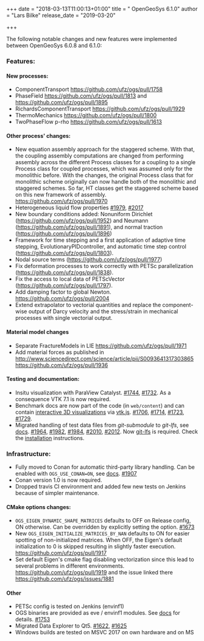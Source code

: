 +++
date = "2018-03-13T11:00:13+01:00"
title = " OpenGeoSys 6.1.0"
author = "Lars Bilke"
release_date = "2019-03-20"

+++

The following notable changes and new features were implemented between OpenGeoSys 6.0.8 and 6.1.0:

### Features:

#### New processes:
- ComponentTransport https://github.com/ufz/ogs/pull/1758
- PhaseField https://github.com/ufz/ogs/pull/1813 and https://github.com/ufz/ogs/pull/1895
- RichardsComponentTransport https://github.com/ufz/ogs/pull/1929
- ThermoMechanics https://github.com/ufz/ogs/pull/1800
- TwoPhaseFlow p-rho https://github.com/ufz/ogs/pull/1613

#### Other process' changes:
- New equation assembly approach for the staggered scheme. With that,  the
  coupling assembly computations are  changed from  performing assembly across
  the different Process classes for a coupling to a single Process class for
  coupled processes, which was assumed only for the monolithic before. With the
  changes, the original Process class that for monolithic scheme originally can
  now handle both of the monolithic and staggered schemes.  So far,  HT classes
  get the staggered scheme based on this new framework of  assembly.
  https://github.com/ufz/ogs/pull/1970
- Heterogeneous liquid flow properties  [#1979](https://github.com/ufz/ogs/pull/1979),
  [#2017](https://github.com/ufz/ogs/pull/2017)
- New boundary conditions added: Nonuniform Dirichlet
  (https://github.com/ufz/ogs/pull/1952) and Neumann
  (https://github.com/ufz/ogs/pull/1891), and normal traction
  (https://github.com/ufz/ogs/pull/1896)
- Framework for time stepping and a first application of adaptive time stepping,
  EvolutionaryPIDcontroller, and automatic time step control
  (https://github.com/ufz/ogs/pull/1803).
- Nodal source terms (https://github.com/ufz/ogs/pull/1977)
- Fix deformation processes to work correctly with PETSc parallelization
  (https://github.com/ufz/ogs/pull/1838).
- Fix the access to local data of PETScVector (https://github.com/ufz/ogs/pull/1797).
- Add damping factor to global Newton. https://github.com/ufz/ogs/pull/2004
- Extend extrapolator to vectorial quantities and replace the component-wise
  output of Darcy velocity and the stress/strain in mechanical processes with
  single vectorial output.

#### Material model changes
- Separate FractureModels in LIE https://github.com/ufz/ogs/pull/1971
- Add material forces as published in
  http://www.sciencedirect.com/science/article/pii/S0093641317303865
  https://github.com/ufz/ogs/pull/1936

#### Testing and documentation:
- Insitu visualization with ParaView Catalyst.
  [#1744](https://github.com/ufz/ogs/pull/1744), [#1732](https://github.com/ufz/ogs/pull/1732). As a consequence VTK 7.1 is now required.
- Benchmark docs are now part of the code (in `web/content`) and can contain
  [interactive 3D
  visualizations](https://opengeosys.org/docs/benchmarks/elliptic/groundwater-flow-neumann/#results-and-evaluation)
  via [vtk.js](https://kitware.github.io/vtk-js/). [#1706](https://github.com/ufz/ogs/pull/1706), [#1714](https://github.com/ufz/ogs/pull/1714), [#1723](https://github.com/ufz/ogs/pull/1723), [#1729](https://github.com/ufz/ogs/pull/1729).
- Migrated handling of test data files from *git-submodule* to *git-lfs*, see
  [docs](https://docs.opengeosys.org/docs/devguide/testing/test-data). [#1964](https://github.com/ufz/ogs/pull/1964),
  [#1982](https://github.com/ufz/ogs/pull/1982), [#1984](https://github.com/ufz/ogs/pull/1984), [#2010](https://github.com/ufz/ogs/pull/2010), [#2012](https://github.com/ufz/ogs/pull/2012).  Now  [git-lfs](https://git-lfs.github.com/) is
  required. Check the
  [installation](https://docs.opengeosys.org/docs/devguide/getting-started/prerequisites)
  instructions.

### Infrastructure:
- Fully moved to Conan for automatic third-party library handling. Can be
  enabled with `OGS_USE_CONAN=ON`, see
  [docs](https://docs.opengeosys.org/docs/devguide/advanced/conan-package-manager).
  [#1907](https://github.com/ufz/ogs/pull/1907)
- Conan version 1.0 is now required.
- Dropped travis CI environment and added few new tests on Jenkins because of
  simpler maintenance.

#### CMake options changes:
- `OGS_EIGEN_DYNAMIC_SHAPE_MATRICES` defaults to OFF on Release
  config, ON otherwise. Can be overridden by explicitly setting the option. [#1673](https://github.com/ufz/ogs/pull/1673)
- New `OGS_EIGEN_INITIALIZE_MATRICES_BY_NAN` defaults to ON for easier spotting
  of non-initialized matrices. When OFF, the Eigen's default initialization to 0
  is skipped resulting in slightly faster execution.
  https://github.com/ufz/ogs/pull/1917
- Set default Eigen's cmake flag disabling vectorization since this lead to
  several problems in different environments.
  https://github.com/ufz/ogs/pull/1919 and the issue linked there
  https://github.com/ufz/ogs/issues/1881

#### Other
- PETSc config is tested on Jenkins (envinf1)
- OGS binaries are provided as eve / envinf1 modules. See
  [docs](https://docs.opengeosys.org/docs/quickstart/basics/envinf1) for
  details. [#1753](https://github.com/ufz/ogs/pull/1753)
- Migrated Data Explorer to Qt5. [#1622](https://github.com/ufz/ogs/pull/1622), [#1625](https://github.com/ufz/ogs/pull/1625)
- Windows builds are tested on MSVC 2017 on own hardware and on MS

